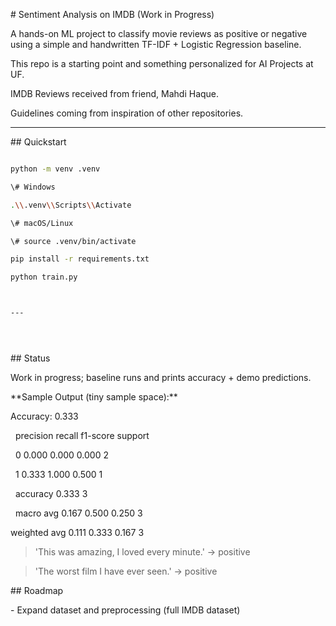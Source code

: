\# Sentiment Analysis on IMDB (Work in Progress)



A hands-on ML project to classify movie reviews as positive or negative using a simple and handwritten TF-IDF + Logistic Regression baseline.  

This repo is a starting point and something personalized for AI Projects at UF.



IMDB Reviews received from friend, Mahdi Haque.  

Guidelines coming from inspiration of other repositories.



---



\## Quickstart



```bash

python -m venv .venv

\# Windows

.\\.venv\\Scripts\\Activate

\# macOS/Linux

\# source .venv/bin/activate

pip install -r requirements.txt

python train.py



---





```

\## Status



Work in progress; baseline runs and prints accuracy + demo predictions.



\*\*Sample Output (tiny sample space):\*\*



Accuracy: 0.333

&nbsp;             precision    recall  f1-score   support



&nbsp;          0      0.000     0.000     0.000         2

&nbsp;          1      0.333     1.000     0.500         1



&nbsp;   accuracy                          0.333         3

&nbsp;  macro avg      0.167     0.500     0.250         3

weighted avg      0.111     0.333     0.167         3



> 'This was amazing, I loved every minute.' -> positive

> 'The worst film I have ever seen.' -> positive



\## Roadmap



\- Expand dataset and preprocessing (full IMDB dataset)  



